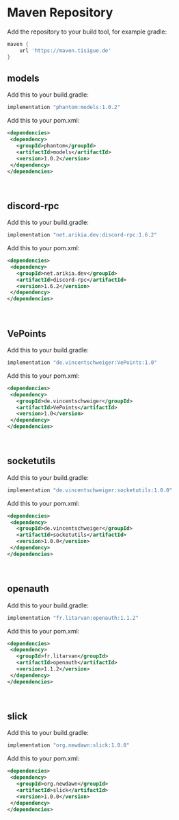 # Maven Repository
Add the repository to your build tool, for example gradle:
```groovy
maven {
	url 'https://maven.tisigue.de'
}
```
## models
Add this to your build.gradle:
```groovy
implementation "phantom:models:1.0.2"
```

Add this to your pom.xml:
```xml
<dependencies>
 <dependency>
   <groupId>phantom</groupId>
   <artifactId>models</artifactId>
   <version>1.0.2</version>
 </dependency>
</dependencies>
```

<br>

## discord-rpc
Add this to your build.gradle:
```groovy
implementation "net.arikia.dev:discord-rpc:1.6.2"
```

Add this to your pom.xml:
```xml
<dependencies>
 <dependency>
   <groupId>net.arikia.dev</groupId>
   <artifactId>discord-rpc</artifactId>
   <version>1.6.2</version>
 </dependency>
</dependencies>
```

<br>

## VePoints
Add this to your build.gradle:
```groovy
implementation "de.vincentschweiger:VePoints:1.0"
```

Add this to your pom.xml:
```xml
<dependencies>
 <dependency>
   <groupId>de.vincentschweiger</groupId>
   <artifactId>VePoints</artifactId>
   <version>1.0</version>
 </dependency>
</dependencies>
```

<br>

## socketutils
Add this to your build.gradle:
```groovy
implementation "de.vincentschweiger:socketutils:1.0.0"
```

Add this to your pom.xml:
```xml
<dependencies>
 <dependency>
   <groupId>de.vincentschweiger</groupId>
   <artifactId>socketutils</artifactId>
   <version>1.0.0</version>
 </dependency>
</dependencies>
```

<br>

## openauth
Add this to your build.gradle:
```groovy
implementation "fr.litarvan:openauth:1.1.2"
```

Add this to your pom.xml:
```xml
<dependencies>
 <dependency>
   <groupId>fr.litarvan</groupId>
   <artifactId>openauth</artifactId>
   <version>1.1.2</version>
 </dependency>
</dependencies>
```

<br>

## slick
Add this to your build.gradle:
```groovy
implementation "org.newdawn:slick:1.0.0"
```

Add this to your pom.xml:
```xml
<dependencies>
 <dependency>
   <groupId>org.newdawn</groupId>
   <artifactId>slick</artifactId>
   <version>1.0.0</version>
 </dependency>
</dependencies>
```

<br>

